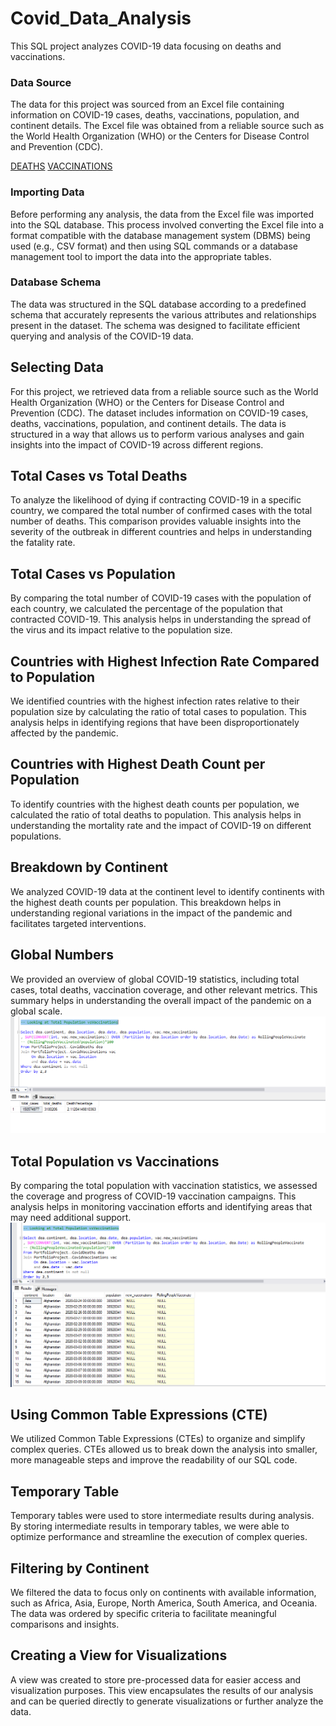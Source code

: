 # Covid_Data_Analysis

This SQL project analyzes COVID-19 data focusing on deaths and vaccinations.

### Data Source
The data for this project was sourced from an Excel file containing information on COVID-19 cases, deaths, vaccinations, population, and continent details. The Excel file was obtained from a reliable source such as the World Health Organization (WHO) or the Centers for Disease Control and Prevention (CDC).

[DEATHS](https://github.com/SiriSrinivas6/Covid_Data_Analysis/blob/f760736f09d10666779125b8d019bedf60b61645/CovidDeaths.xlsx)
[VACCINATIONS](https://github.com/SiriSrinivas6/Covid_Data_Analysis/blob/a027c56baa96aaa0ad1c0dd5cb91d9208de46f0e/CovidVaccinations.xlsx)

### Importing Data
Before performing any analysis, the data from the Excel file was imported into the SQL database. This process involved converting the Excel file into a format compatible with the database management system (DBMS) being used (e.g., CSV format) and then using SQL commands or a database management tool to import the data into the appropriate tables.

### Database Schema
The data was structured in the SQL database according to a predefined schema that accurately represents the various attributes and relationships present in the dataset. The schema was designed to facilitate efficient querying and analysis of the COVID-19 data.



## Selecting Data

For this project, we retrieved data from a reliable source such as the World Health Organization (WHO) or the Centers for Disease Control and Prevention (CDC). The dataset includes information on COVID-19 cases, deaths, vaccinations, population, and continent details. The data is structured in a way that allows us to perform various analyses and gain insights into the impact of COVID-19 across different regions.

## Total Cases vs Total Deaths

To analyze the likelihood of dying if contracting COVID-19 in a specific country, we compared the total number of confirmed cases with the total number of deaths. This comparison provides valuable insights into the severity of the outbreak in different countries and helps in understanding the fatality rate.

## Total Cases vs Population

By comparing the total number of COVID-19 cases with the population of each country, we calculated the percentage of the population that contracted COVID-19. This analysis helps in understanding the spread of the virus and its impact relative to the population size.

## Countries with Highest Infection Rate Compared to Population

We identified countries with the highest infection rates relative to their population size by calculating the ratio of total cases to population. This analysis helps in identifying regions that have been disproportionately affected by the pandemic.

## Countries with Highest Death Count per Population

To identify countries with the highest death counts per population, we calculated the ratio of total deaths to population. This analysis helps in understanding the mortality rate and the impact of COVID-19 on different populations.

## Breakdown by Continent

We analyzed COVID-19 data at the continent level to identify continents with the highest death counts per population. This breakdown helps in understanding regional variations in the impact of the pandemic and facilitates targeted interventions.

## Global Numbers

We provided an overview of global COVID-19 statistics, including total cases, total deaths, vaccination coverage, and other relevant metrics. This summary helps in understanding the overall impact of the pandemic on a global scale.
![Image](https://github.com/SiriSrinivas6/Covid_Data_Analysis/blob/fbfec37b901e79b956ef94968caae4a231d59052/Screenshots/1.png)

## Total Population vs Vaccinations

By comparing the total population with vaccination statistics, we assessed the coverage and progress of COVID-19 vaccination campaigns. This analysis helps in monitoring vaccination efforts and identifying areas that may need additional support.
![image](https://github.com/SiriSrinivas6/Covid_Data_Analysis/blob/dc8d69202e41b581f08bdfdc6c601803548c0543/Screenshots/2.png)

## Using Common Table Expressions (CTE)

We utilized Common Table Expressions (CTEs) to organize and simplify complex queries. CTEs allowed us to break down the analysis into smaller, more manageable steps and improve the readability of our SQL code.

## Temporary Table

Temporary tables were used to store intermediate results during analysis. By storing intermediate results in temporary tables, we were able to optimize performance and streamline the execution of complex queries.

## Filtering by Continent

We filtered the data to focus only on continents with available information, such as Africa, Asia, Europe, North America, South America, and Oceania. The data was ordered by specific criteria to facilitate meaningful comparisons and insights.

## Creating a View for Visualizations

A view was created to store pre-processed data for easier access and visualization purposes. This view encapsulates the results of our analysis and can be queried directly to generate visualizations or further analyze the data.
